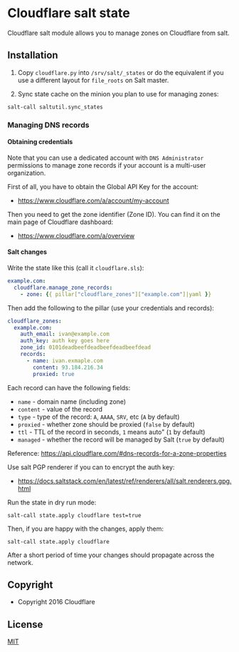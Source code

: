 # Cloudflare salt state

Cloudflare salt module allows you to manage zones on Cloudflare from salt.

## Installation

1. Copy `cloudflare.py` into `/srv/salt/_states` or do the equivalent if you
  use a different layout for `file_roots` on Salt master.

2. Sync state cache on the minion you plan to use for managing zones:

  ```
  salt-call saltutil.sync_states
  ```

### Managing DNS records

#### Obtaining credentials

Note that you can use a dedicated account with `DNS Administrator` permissions
to manage zone records if your account is a multi-user organization.

First of all, you have to obtain the Global API Key for the account:

* https://www.cloudflare.com/a/account/my-account

Then you need to get the zone identifier (Zone ID). You can find it on the main
page of Cloudflare dashboard:

* https://www.cloudflare.com/a/overview

#### Salt changes

Write the state like this (call it `cloudflare.sls`):

```yaml
example.com:
  cloudflare.manage_zone_records:
    - zone: {{ pillar["cloudflare_zones"]["example.com"]|yaml }}
```

Then add the following to the pillar (use your credentials and records):

```yaml
cloudflare_zones:
  example.com:
    auth_email: ivan@example.com
    auth_key: auth key goes here
    zone_id: 0101deadbeefdeadbeefdeadbeefdead
    records:
      - name: ivan.exmaple.com
        content: 93.184.216.34
        proxied: true
```

Each record can have the following fields:

* `name`    - domain name (including zone)
* `content` - value of the record
* `type`    - type of the record: `A`, `AAAA`, `SRV`, etc (`A` by default)
* `proxied` - whether zone should be proxied (`false` by default)
* `ttl`     - TTL of the record in seconds, `1` means auto" (`1` by default)
* `managed` - whether the record will be managed by Salt (`true` by default)

Reference: https://api.cloudflare.com/#dns-records-for-a-zone-properties

Use salt PGP renderer if you can to encrypt the auth key:

* https://docs.saltstack.com/en/latest/ref/renderers/all/salt.renderers.gpg.html

Run the state in dry run mode:

```
salt-call state.apply cloudflare test=true
```

Then, if you are happy with the changes, apply them:

```
salt-call state.apply cloudflare
```

After a short period of time your changes should propagate across the network.

## Copyright

* Copyright 2016 Cloudflare

## License

[MIT](LICENSE)
